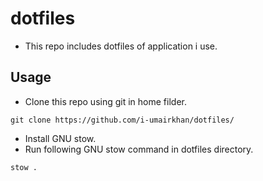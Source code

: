 # dotfiles
- This repo includes dotfiles of application i use.
## Usage
- Clone this repo using git in home filder.

`git clone https://github.com/i-umairkhan/dotfiles/`
- Install GNU stow.
- Run following GNU stow command in dotfiles directory.

`stow .`
